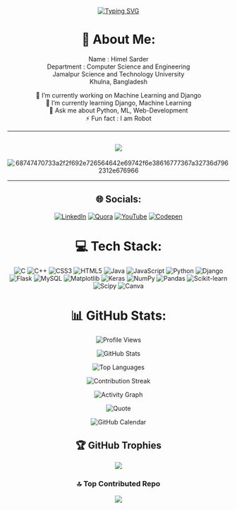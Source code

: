 <div align="center">
   
[![Typing SVG](https://readme-typing-svg.demolab.com?font=Fira+Code&pause=1000&color=F71F5A&random=false&width=435&lines=Hello+!+I+am+Himel+Sarder;A+Python+Developer;A+Django+Developer;A+Competitive+Programmer;A+Web-Developer;A-ML-Engineer)](https://git.io/typing-svg)

# 💫 About Me:
Name : Himel Sarder   
Department : Computer Science and Engineering   
Jamalpur Science and Technology University      
Khulna, Bangladesh   
   
🔭 I’m currently working on Machine Learning and Django<br>🌱 I’m currently learning Django, Machine Learning<br>💬 Ask me about Python, ML, Web-Development<br>⚡ Fun fact : I am Robot   

   ---
[![](https://visitcount.itsvg.in/api?id=himel-sarder&icon=0&color=0)](https://visitcount.itsvg.in)         
   ---
   
![68747470733a2f2f692e726564642e69742f6e38616777367a32736d7962312e676966](https://github.com/user-attachments/assets/4f84d96d-ba8e-4eab-b0ba-87953f8049e0)



---
## 🌐 Socials:
[![LinkedIn](https://img.shields.io/badge/LinkedIn-%230077B5.svg?logo=linkedin&logoColor=white)](https://linkedin.com/in/himel-sarder) [![Quora](https://img.shields.io/badge/Quora-%23B92B27.svg?logo=Quora&logoColor=white)](https://quora.com/profile/Himel-Sarder) [![YouTube](https://img.shields.io/badge/YouTube-%23FF0000.svg?logo=YouTube&logoColor=white)](https://youtube.com/@coderant2?si=uJ3c4X_BsmPckQa7) [![Codepen](https://img.shields.io/badge/Codepen-000000?style=for-the-badge&logo=codepen&logoColor=white)](https://codepen.io/Himel-sarder) 

# 💻 Tech Stack:
![C](https://img.shields.io/badge/c-%2300599C.svg?style=for-the-badge&logo=c&logoColor=white) ![C++](https://img.shields.io/badge/c++-%2300599C.svg?style=for-the-badge&logo=c%2B%2B&logoColor=white) ![CSS3](https://img.shields.io/badge/css3-%231572B6.svg?style=for-the-badge&logo=css3&logoColor=white) ![HTML5](https://img.shields.io/badge/html5-%23E34F26.svg?style=for-the-badge&logo=html5&logoColor=white) ![Java](https://img.shields.io/badge/java-%23ED8B00.svg?style=for-the-badge&logo=openjdk&logoColor=white) ![JavaScript](https://img.shields.io/badge/javascript-%23323330.svg?style=for-the-badge&logo=javascript&logoColor=%23F7DF1E) ![Python](https://img.shields.io/badge/python-3670A0?style=for-the-badge&logo=python&logoColor=ffdd54)  ![Django](https://img.shields.io/badge/django-%23092E20.svg?style=for-the-badge&logo=django&logoColor=white) ![Flask](https://img.shields.io/badge/flask-%23000.svg?style=for-the-badge&logo=flask&logoColor=white) ![MySQL](https://img.shields.io/badge/mysql-4479A1.svg?style=for-the-badge&logo=mysql&logoColor=white) ![Matplotlib](https://img.shields.io/badge/Matplotlib-%23ffffff.svg?style=for-the-badge&logo=Matplotlib&logoColor=black) ![Keras](https://img.shields.io/badge/Keras-%23D00000.svg?style=for-the-badge&logo=Keras&logoColor=white) ![NumPy](https://img.shields.io/badge/numpy-%23013243.svg?style=for-the-badge&logo=numpy&logoColor=white) ![Pandas](https://img.shields.io/badge/pandas-%23150458.svg?style=for-the-badge&logo=pandas&logoColor=white) ![Scikit-learn](https://img.shields.io/badge/scikit--learn-%23F7931E.svg?style=for-the-badge&logo=scikit-learn&logoColor=white) ![Scipy](https://img.shields.io/badge/SciPy-%230C55A5.svg?style=for-the-badge&logo=scipy&logoColor=%white) ![Canva](https://img.shields.io/badge/Canva-%2300C4CC.svg?style=for-the-badge&logo=Canva&logoColor=white) 
# 📊 GitHub Stats:
![Profile Views](https://komarev.com/ghpvc/?username=himel-sarder&label=Profile%20views&color=ff69b4&style=flat)

![GitHub Stats](https://github-readme-stats.vercel.app/api?username=himel-sarder&show_icons=true&theme=radical)

![Top Languages](https://github-readme-stats.vercel.app/api/top-langs/?username=himel-sarder&layout=compact&theme=radical)

![Contribution Streak](https://github-readme-streak-stats.herokuapp.com/?user=himel-sarder&theme=radical)

![Activity Graph](https://github-readme-activity-graph.vercel.app/graph?username=himel-sarder&theme=dracula)

![Quote](https://quotes-github-readme.vercel.app/api?type=horizontal&theme=radical)

![GitHub Calendar](https://github.com/ashutosh00710/github-readme-activity-graph/blob/main/images/octocat-developer.gif?raw=true)

## 🏆 GitHub Trophies
![](https://github-profile-trophy.vercel.app/?username=himel-sarder&theme=radical&no-frame=false&no-bg=false&margin-w=4)

### 🔝 Top Contributed Repo
![](https://github-contributor-stats.vercel.app/api?username=himel-sarder&limit=5&theme=monokai&combine_all_yearly_contributions=true)

